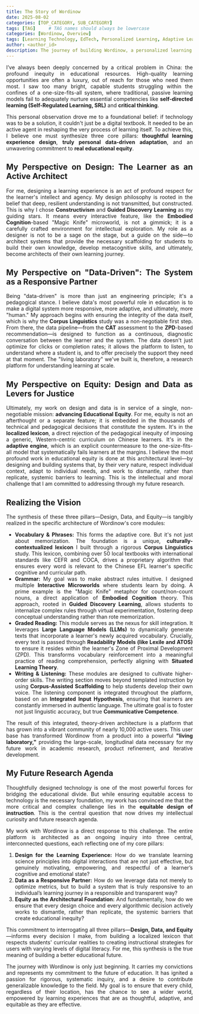 ```yaml
---
title: The Story of Wordinow
date: 2025-08-02
categories: [TOP_CATEGORY, SUB_CATEGORY]
tags: [TAG]     # TAG names should always be lowercase
categories: [Wordinow, Overview]
tags: [Learning Technology, EdTech, Personalized Learning, Adaptive Learning, Educational Equity, Founder Story, Data-Driven Education, Startup]
author: <author_id>        
description: The journey of building Wordinow, a personalized learning platform designed to bridge the educational divide and bring quality education to all.
---
```

<div style="text-align: justify;">

<p>I’ve always been deeply concerned by a critical problem in China: the profound inequity in educational resources. High-quality learning opportunities are often a luxury, out of reach for those who need them most. I saw too many bright, capable students struggling within the confines of a one-size-fits-all system, where traditional, passive learning models fail to adequately nurture essential competencies like <strong>self-directed learning (Self-Regulated Learning, SRL)</strong> and <strong>critical thinking</strong>.</p>

<p>This personal observation drove me to a foundational belief: if technology was to be a solution, it couldn't just be a digital textbook. It needed to be an active agent in reshaping the very process of learning itself. To achieve this, I believe one must synthesize three core pillars: <strong>thoughtful learning experience design</strong>, <strong>truly personal data-driven adaptation</strong>, and an unwavering commitment to <strong>real educational equity</strong>.</p>

<h2>My Perspective on Design: The Learner as an Active Architect</h2>
<p>For me, designing a learning experience is an act of profound respect for the learner's intellect and agency. My design philosophy is rooted in the belief that deep, resilient understanding is not transmitted, but constructed. This is why I chose <strong>Constructivism</strong> and <strong>Guided Discovery Learning</strong> as my guiding stars. It means every interactive feature, like the <strong>Embodied Cognition</strong>-based "Magic Knife" microworld, is not a gimmick; it is a carefully crafted environment for intellectual exploration. My role as a designer is not to be a sage on the stage, but a guide on the side—to architect systems that provide the necessary scaffolding for students to build their own knowledge, develop metacognitive skills, and ultimately, become architects of their own learning journey.</p>

<h2>My Perspective on "Data-Driven": The System as a Responsive Partner</h2>
<p>Being "data-driven" is more than just an engineering principle; it's a pedagogical stance. I believe data's most powerful role in education is to make a digital system more responsive, more adaptive, and ultimately, more "human." My approach begins with ensuring the integrity of the data itself, which is why the <strong>Corpus Linguistics</strong> study was a non-negotiable first step. From there, the data pipeline—from the <strong>CAT</strong> assessment to the <strong>ZPD</strong>-based recommendation—is designed to function as a continuous, diagnostic conversation between the learner and the system. The data doesn't just optimize for clicks or completion rates; it allows the platform to listen, to understand where a student is, and to offer precisely the support they need at that moment. The "living laboratory" we've built is, therefore, a research platform for understanding learning at scale.</p>

<h2>My Perspective on Equity: Design and Data as Levers for Justice</h2>
<p>Ultimately, my work on design and data is in service of a single, non-negotiable mission: <strong>advancing Educational Equity</strong>. For me, equity is not an afterthought or a separate feature; it is embedded in the thousands of technical and pedagogical decisions that constitute the system. It's in the <strong>localized lexicon</strong>, a direct rejection of the pedagogical inequity of imposing a generic, Western-centric curriculum on Chinese learners. It's in the <strong>adaptive engine</strong>, which is an explicit countermeasure to the one-size-fits-all model that systematically fails learners at the margins. I believe the most profound work in educational equity is done at this architectural level—by designing and building systems that, by their very nature, respect individual context, adapt to individual needs, and work to dismantle, rather than replicate, systemic barriers to learning. This is the intellectual and moral challenge that I am committed to addressing through my future research.</p>

<h2>Realizing the Vision</h2>
<p>The synthesis of these three pillars—Design, Data, and Equity—is tangibly realized in the specific architecture of Wordinow's core modules:</p>
    
<ul>
<li><strong>Vocabulary & Phrases:</strong> This forms the adaptive core. But it's not just about memorization. The foundation is a unique, <strong>culturally-contextualized lexicon</strong> I built through a rigorous <strong>Corpus Linguistics</strong> study. This lexicon, combining over 50 local textbooks with international standards like CEFR and COCA, drives a proprietary algorithm that ensures every word is relevant to the Chinese EFL learner's specific cognitive and curricular path.</li>
<li><strong>Grammar:</strong> My goal was to make abstract rules intuitive. I designed multiple <strong>Interactive Microworlds</strong> where students learn by doing. A prime example is the "Magic Knife" metaphor for count/non-count nouns, a direct application of <strong>Embodied Cognition</strong> theory. This approach, rooted in <strong>Guided Discovery Learning</strong>, allows students to internalize complex rules through virtual experimentation, fostering deep conceptual understanding rather than rote memorization.</li>
<li><strong>Graded Reading:</strong> This module serves as the nexus for skill integration. It leverages <strong>Large Language Models (LLMs)</strong> to dynamically generate texts that incorporate a learner's newly acquired vocabulary. Crucially, every text is passed through <strong>Readability Models (like Lexile and ATOS)</strong> to ensure it resides within the learner's Zone of Proximal Development (ZPD). This transforms vocabulary reinforcement into a meaningful practice of reading comprehension, perfectly aligning with <strong>Situated Learning Theory</strong>.</li>
<li><strong>Writing & Listening:</strong> These modules are designed to cultivate higher-order skills. The writing section moves beyond templated instruction by using <strong>Corpus-Assisted Scaffolding</strong> to help students develop their own voice. The listening component is integrated throughout the platform, based on an <strong>Integrated Input Hypothesis</strong>, ensuring that learners are constantly immersed in authentic language. The ultimate goal is to foster not just linguistic accuracy, but true <strong>Communicative Competence</strong>.</li>
</ul>
<p>The result of this integrated, theory-driven architecture is a platform that has grown into a vibrant community of nearly 10,000 active users. This user base has transformed Wordinow from a product into a powerful <strong>"living laboratory,"</strong> providing the large-scale, longitudinal data necessary for my future work in academic research, product refinement, and iterative development.</p>

<h2>My Future Research Agenda</h2>
<p>Thoughtfully designed technology is one of the most powerful forces for bridging the educational divide. But while ensuring equitable access to technology is the necessary foundation, my work has convinced me that the more critical and complex challenge lies in the <strong>equitable design of instruction</strong>. This is the central question that now drives my intellectual curiosity and future research agenda.</p>
<p>My work with Wordinow is a direct response to this challenge. The entire platform is architected as an ongoing inquiry into three central, interconnected questions, each reflecting one of my core pillars:</p>

<ol>
<li><strong>Design for the Learning Experience:</strong> How do we translate learning science principles into digital interactions that are not just effective, but genuinely motivating, empowering, and respectful of a learner’s cognitive and emotional state?</li>
<li><strong>Data as a Responsive Partner:</strong> How do we leverage data not merely to optimize metrics, but to build a system that is truly responsive to an individual’s learning journey in a responsible and transparent way?</li>
<li><strong>Equity as the Architectural Foundation:</strong> And fundamentally, how do we ensure that every design choice and every algorithmic decision actively works to dismantle, rather than replicate, the systemic barriers that create educational inequity?</li>
</ol>
    
<p>This commitment to interrogating all three pillars—<strong>Design, Data, and Equity</strong>—informs every decision I make, from building a localized lexicon that respects students' curricular realities to creating instructional strategies for users with varying levels of digital literacy. For me, this synthesis is the true meaning of building a better educational future.</p>

<p>The journey with Wordinow is only just beginning. It carries my convictions and represents my commitment to the future of education. It has ignited a passion for rigorous, systematic inquiry, and a desire to contribute generalizable knowledge to the field. My goal is to ensure that every child, regardless of their location, has the chance to see a wider world, empowered by learning experiences that are as thoughtful, adaptive, and equitable as they are effective.</p>
</div>
